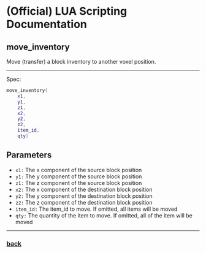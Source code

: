 
# (Official) LUA Scripting Documentation

## move_inventory

Move (transfer) a block inventory to another voxel position.

___

Spec:

```lua
move_inventory(
	x1,
	y1,
	z1,
	x2,
	y2,
	z2,
	item_id,
	qty)
```

## Parameters

- `x1:` The x component of the source block position
- `y1:` The y component of the source block position
- `z1:` The z component of the source block position
- `x2:` The x component of the destination block position
- `y2:` The y component of the destination block position
- `z2:` The z component of the destination block position
- `item_id:` The item_id to move. If omitted, all items will be moved
- `qty:` The quantity of the item to move. If omitted, all of the item will be moved

___

### [back](../inventory)
